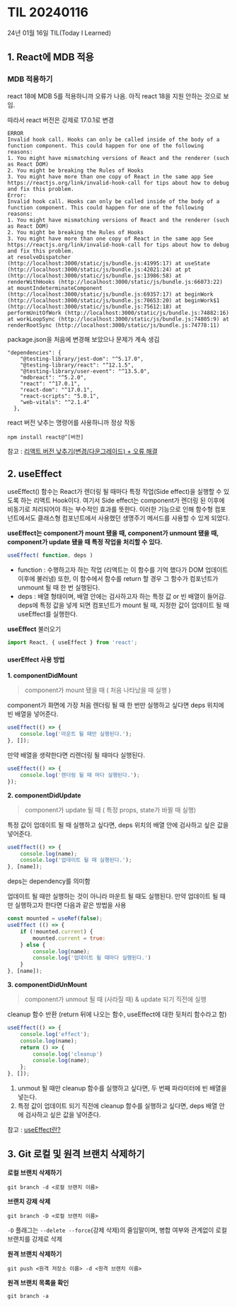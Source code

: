 # TIL 20240116

24년 01월 16일 TIL(Today I Learned)

## 1. React에 MDB 적용

### MDB 적용하기

react 18에 MDB 5를 적용하니까 오류가 나옴. 아직 react 18을 지원 안하는 것으로 보임.

따라서 react 버전은 강제로 17.0.1로 변경

```
ERROR 
Invalid hook call. Hooks can only be called inside of the body of a function component. This could happen for one of the following reasons: 
1. You might have mismatching versions of React and the renderer (such as React DOM) 
2. You might be breaking the Rules of Hooks 
3. You might have more than one copy of React in the same app See https://reactjs.org/link/invalid-hook-call for tips about how to debug and fix this problem. 
Error: 
Invalid hook call. Hooks can only be called inside of the body of a function component. This could happen for one of the following reasons: 
1. You might have mismatching versions of React and the renderer (such as React DOM) 
2. You might be breaking the Rules of Hooks 
3. You might have more than one copy of React in the same app See https://reactjs.org/link/invalid-hook-call for tips about how to debug and fix this problem. 
at resolveDispatcher (http://localhost:3000/static/js/bundle.js:41995:17) at useState (http://localhost:3000/static/js/bundle.js:42021:24) at pt (http://localhost:3000/static/js/bundle.js:13986:58) at renderWithHooks (http://localhost:3000/static/js/bundle.js:66073:22) at mountIndeterminateComponent (http://localhost:3000/static/js/bundle.js:69357:17) at beginWork (http://localhost:3000/static/js/bundle.js:70653:20) at beginWork$1 (http://localhost:3000/static/js/bundle.js:75612:18) at performUnitOfWork (http://localhost:3000/static/js/bundle.js:74882:16) at workLoopSync (http://localhost:3000/static/js/bundle.js:74805:9) at renderRootSync (http://localhost:3000/static/js/bundle.js:74778:11)
```

package.json을 처음에 변경해 보았으나 문제가 계속 생김
```
"dependencies": {
    "@testing-library/jest-dom": "^5.17.0",
    "@testing-library/react": "^12.1.5",
    "@testing-library/user-event": "^13.5.0",
    "mdbreact": "^5.2.0",
    "react": "^17.0.1",
    "react-dom": "^17.0.1",
    "react-scripts": "5.0.1",
    "web-vitals": "^2.1.4"
  },
```

react 버전 낮추는 명령어를 사용하니까 정상 작동
```
npm install react@^[버전]
```

참고 : [리액트 버전 낮추기(변경/다운그레이드) + 오류 해결](https://homubee.tistory.com/36)


## 2. useEffect


useEffect() 함수는 React가 렌더링 될 때마다 특정 작업(Side effect)을 실행할 수 있도록 하는 리액트 Hook이다. 여기서 Side effect는 component가 렌더링 된 이후에 비동기로 처리되어야 하는 부수적인 효과를 뜻한다. 이러한 기능으로 인해 함수형 컴포넌트에서도 클래스형 컴포넌트에서 사용했던 생명주기 메서드를 사용할 수 있게 되었다.

**useEffect는 component가 mount 됐을 때, component가 unmount 됐을 때, component가 update 됐을 때 특정 작업을 처리할 수 있다.**


```jsx
useEffect( function, deps )
```

- function : 수행하고자 하는 작업 (리액트는 이 함수를 기억 했다가 DOM 업데이트 이후에 불러냄) 또한, 이 함수에서 함수를 return 할 경우 그 함수가 컴포넌트가 unmount 될 때 한 번 실행된다.
- deps : 배열 형태이며, 배열 안에는 검사하고자 하는 특정 값 or 빈 배열이 들어감. deps에 특정 값을 넣게 되면 컴포넌트가 mount 될 때, 지정한 값이 업데이트 될 때 useEffect를 실행한다.

**useEffect** 불러오기
```jsx
import React, { useEffect } from 'react';
```

#### userEffect 사용 방법

**1. componentDidMount**

> component가 mount 됐을 때 ( 처음 나타났을 때 실행 )

component가 화면에 가장 처음 렌더링 될 때 한 번만 실행하고 싶다면 deps 위치에 빈 배열을 넣어준다.
```jsx
useEffect(() => {
	console.log('마운트 될 때만 실행된다.');
}, []);
```

만약 배열을 생략한다면 리렌더링 될 때마다 실행된다.
```jsx
useEffect(() => {
	console.log('렌더링 될 때 마다 실행된다.');
});
```

**2. componentDidUpdate**

> component가 update 될 때 ( 특정 props, state가 바뀔 때 실행)

특정 값이 업데이트 될 때 실행하고 싶다면, deps 위치의 배열 안에 검사하고 싶은 값을 넣어준다.
```jsx
useEffect(() => {
	console.log(name);
	console.log('업데이트 될 때 실행된다.');
}, [name]);
```
deps는 dependency를 의미함

업데이트 될 때만 실행하는 것이 아니라 마운트 될 때도 실행된다. 만약 업데이트 될 때만 실행하고자 한다면 다음과 같은 방법을 사용
```jsx
const mounted = useRef(false);
useEffect (() => {
	if (!mounted.current) {
		mounted.current = true:
	} else {
		console.log(name);
		console.log('업데이트 될 때마다 실행된다.')
	}
}, [name]);
```

**3. componentDidUnMount**

> component가 unmout 될 때 (사라질 때) & update 되기 직전에 실행

cleanup 함수 반환 (return 뒤에 나오는 함수, useEffect에 대한 뒷처리 함수라고 함)
```jsx
useEffect(() => {
	console.log('effect');
	console.log(name);
	return () => {
		console.log('cleanup')
		console.log(name);
	};
}, []);
```
1. unmout 될 때만 cleanup 함수를 실행하고 싶다면, 두 번째 파라미터에 빈 배열을 넣는다.
2. 특정 값이 업데이트 되기 직전에 cleanup 함수를 실행하고 싶다면, deps 배열 안에 검사하고 싶은 값을 넣어준다.

참고 : [useEffect란?](https://despiteallthat.tistory.com/182#%EC%98%A4%EB%8A%98%EC%9D%80_useEffect()%EC%97%90_%EB%8C%80%ED%95%B4_%EC%95%8C%EC%95%84%EB%B3%B4%EA%B2%A0%EC%8A%B5%EB%8B%88%EB%8B%A4.)

## 3. Git 로컬 및 원격 브랜치 삭제하기


**로컬 브랜치 삭제하기**
```
git branch -d <로컬 브랜치 이름> 
```

**브랜치 강제 삭제**
```
git branch -D <로컬 브랜치 이름>
```
`-D` 플래그는 `--delete --force`(강제 삭제)의 줄임말이며, 병합 여부와 관계없이 로컬 브랜치를 강제로 삭제

**원격 브랜치 삭제하기**
```
git push <원격 저장소 이름> -d <원격 브랜치 이름>
```

**원격 브랜치 목록을 확인**
```
git branch -a
```
